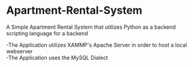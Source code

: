 # Apartment-Rental-System
A Simple Apartment Rental System that utilizes Python as a backend scripting language for a backend


-The Application utilizes XAMMP's Apache Server in order to host a local webserver  
-The Application uses the MySQL Dialect
